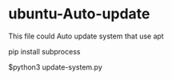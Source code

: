 # ubuntu-Auto-update

This file could Auto update system that use apt 

pip install subprocess

$python3 update-system.py
